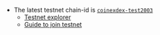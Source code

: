 
- The latest testnet chain-id is [`coinexdex-test2003`](https://github.com/coinexchain/testnets/tree/master/coinexdex-test2003)
  - [Testnet explorer](https://testnet.coinex.org/)
  - [Guide to join testnet](https://github.com/coinexchain/testnets/tree/master/coinexdex-test/testnet-guide.md)

